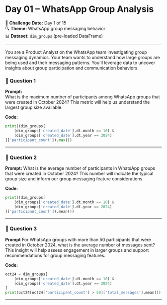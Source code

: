 # Day 01 – WhatsApp Group Analysis

📅 **Challenge Date:** Day 1 of 15  
🔍 **Theme:** WhatsApp group messaging behavior  
📊 **Dataset:** `dim_groups` (pre-loaded DataFrame)

---
You are a Product Analyst on the WhatsApp team investigating group messaging dynamics.
Your team wants to understand how large groups are being used and their messaging
patterns. You'll leverage data to uncover insights about group participation and
communication behaviors.

### 🧩 Question 1
**Prompt:**  
What is the maximum number of participants among WhatsApp groups that were created in October 2024? This metric will help us understand the largest group size available.

**Code:**
```python
print((dim_groups[
    (dim_groups['created_date'].dt.month == 10) & 
    (dim_groups['created_date'].dt.year == 2024)
]['participant_count']).max())
```

---
### 🧩 Question 2
**Prompt:**
What is the average number of participants in WhatsApp groups that were created in October 2024? This number will indicate the typical group size and inform our group messaging feature considerations. 

**Code:**
```python
print((dim_groups[
    (dim_groups['created_date'].dt.month == 10) & 
    (dim_groups['created_date'].dt.year == 2024)
]['participant_count']).mean())
```

---
### 🧩 Question 3
**Prompt**
For WhatsApp groups with more than 50 participants that were created in October 2024, what is the average number of messages sent? This insight will help assess engagement in larger groups and support recommendations for group messaging features.

**Code:**
```python
oct24 = dim_groups[
    (dim_groups['created_date'].dt.month == 10) & 
    (dim_groups['created_date'].dt.year == 2024)
]
print(oct24[oct24['participant_count'] > 50]['total_messages'].mean())
```

---


